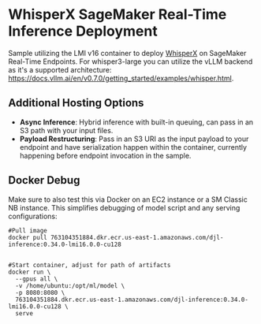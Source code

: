 # WhisperX SageMaker Real-Time Inference Deployment
Sample utilizing the LMI v16 container to deploy [WhisperX](https://github.com/m-bain/whisperX/tree/main) on SageMaker Real-Time Endpoints. For whisper3-large you can utilize the vLLM backend as it's a supported architecture: https://docs.vllm.ai/en/v0.7.0/getting_started/examples/whisper.html.

## Additional Hosting Options
- <b>Async Inference</b>: Hybrid inference with built-in queuing, can pass in an S3 path with your input files.
- <b>Payload Restructuring</b>: Pass in an S3 URI as the input payload to your endpoint and have serialization happen within the container, currently happening before endpoint invocation in the sample.

## Docker Debug
Make sure to also test this via Docker on an EC2 instance or a SM Classic NB instance. This simplifies debugging of model script and any serving configurations:
```
#Pull image
docker pull 763104351884.dkr.ecr.us-east-1.amazonaws.com/djl-inference:0.34.0-lmi16.0.0-cu128


#Start container, adjust for path of artifacts
docker run \
  --gpus all \
  -v /home/ubuntu:/opt/ml/model \
  -p 8080:8080 \
  763104351884.dkr.ecr.us-east-1.amazonaws.com/djl-inference:0.34.0-lmi16.0.0-cu128 \
  serve
```